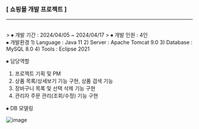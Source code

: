 ### **[ 쇼핑몰 개발 프로젝트 ]**
---
<br>
> ⦁ 개발 기간 : 2024/04/05 ~ 2024/04/17
> ⦁ 개발 인원 : 4인
<br>
⦁ 개발환경
 1) Language : Java 11
 2) Server : Apache Tomcat 9.0
 3) Database : MySQL 8.0 
 4) Tools : Eclipse 2021

⦁ 담당역할
 1) 프로젝트 기획 및 PM
 2) 상품 목록/상세보기 기능 구현, 상품 검색 기능
 3) 장바구니 목록 및 선택 삭제 기능 구현
 4) 관리자 주문 관리(조회/수정) 기능 구현

⦁ DB 모델링

![image](https://github.com/user-attachments/assets/c1657acd-516e-4785-931f-24443fd81bed)




